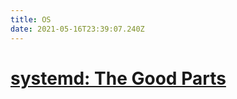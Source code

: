 ```yaml
---
title: OS
date: 2021-05-16T23:39:07.240Z
---
```

# [systemd: The Good Parts](https://christine.website/talks/systemd-the-good-parts-2021-05-16)